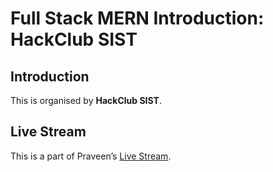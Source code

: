 # Full Stack MERN Introduction: HackClub SIST

## Introduction

This is organised by **HackClub SIST**.

## Live Stream

This is a part of Praveen’s [Live Stream](https://rb.gy/mfpj32).
